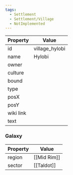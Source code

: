 ```yaml
---
tags:
  - Settlement
  - Settlement/Village
  - NotImplemented
---
```


| Property  | Value          |
| --------- | -------------- |
| id        | village_hylobi |
| name      | Hylobi         |
| owner     |                |
| culture   |                |
| bound     |                |
| type      |                |
| posX      |                |
| posY      |                |
| wiki link |                |
| text      |                |

### Galaxy
| Property | Value       |
| -------- | ----------- |
| region   | [[Mid Rim]] |
| sector   | [[Taldot]]  |
